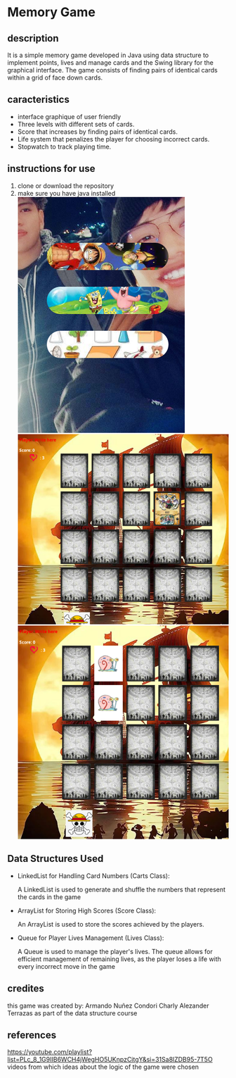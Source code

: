 # Memory Game
## description
It is a simple memory game developed in Java using data structure to implement points, lives and manage cards and the Swing library for the graphical interface. The game consists of finding pairs of identical cards within a grid of face down cards.
## caracteristics
- interface graphique of user friendly 
- Three levels with different sets of cards.
- Score that increases by finding pairs of identical cards.
- Life system that penalizes the player for choosing incorrect cards.
- Stopwatch to track playing time.
## instructions for use
1. clone or download the repository
2. make sure you have java installed
![img.png](imgs/img.png)
![img_1.png](imgs/img_1.png)  ![img_2.png](imgs/img_2.png)

## Data Structures Used
- LinkedList for Handling Card Numbers (Carts Class):

    A LinkedList is used to generate and shuffle the numbers that represent the cards in the game

- ArrayList for Storing High Scores (Score Class):

  An ArrayList is used to store the scores achieved by the players.
- Queue for Player Lives Management (Lives Class):

  A Queue is used to manage the player's lives. The queue allows for efficient management of remaining lives, as the player loses a life with every incorrect move in the game

## credites
this game was created by:
Armando Nuñez Condori 
Charly Alezander Terrazas
as part of the data structure course

## references
https://youtube.com/playlist?list=PLc_8_1G9IIB6WCH4jWegHO5UKnpzCitgY&si=31Sa8lZDB95-7T5O
videos from which ideas about the logic of the game were chosen
